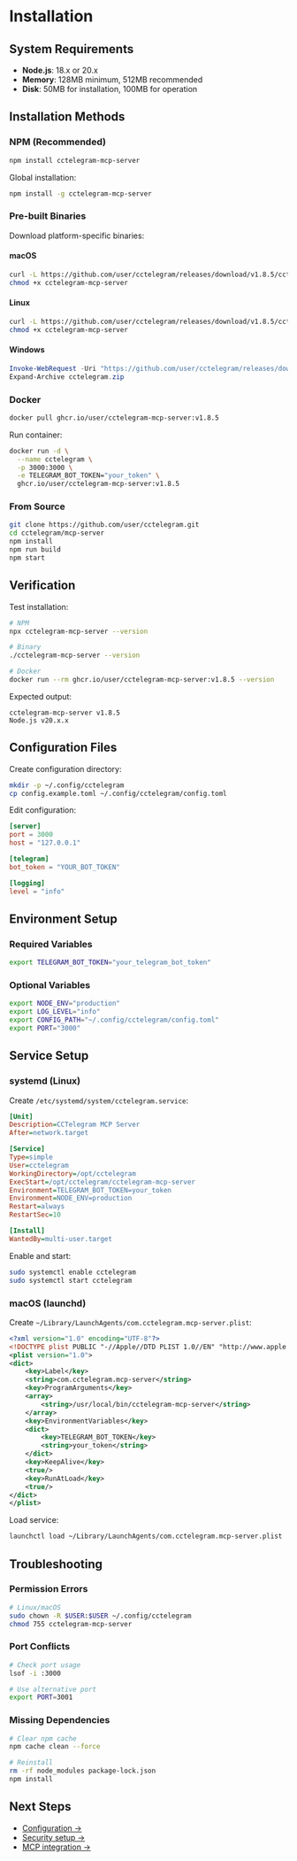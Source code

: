 # Installation

## System Requirements

- **Node.js**: 18.x or 20.x
- **Memory**: 128MB minimum, 512MB recommended
- **Disk**: 50MB for installation, 100MB for operation

## Installation Methods

### NPM (Recommended)

```bash
npm install cctelegram-mcp-server
```

Global installation:
```bash
npm install -g cctelegram-mcp-server
```

### Pre-built Binaries

Download platform-specific binaries:

#### macOS
```bash
curl -L https://github.com/user/cctelegram/releases/download/v1.8.5/cctelegram-mcp-server-v1.8.5-darwin-arm64.tar.gz | tar -xz
chmod +x cctelegram-mcp-server
```

#### Linux
```bash
curl -L https://github.com/user/cctelegram/releases/download/v1.8.5/cctelegram-mcp-server-v1.8.5-linux-x64.tar.gz | tar -xz
chmod +x cctelegram-mcp-server
```

#### Windows
```powershell
Invoke-WebRequest -Uri "https://github.com/user/cctelegram/releases/download/v1.8.5/cctelegram-mcp-server-v1.8.5-win-x64.zip" -OutFile "cctelegram.zip"
Expand-Archive cctelegram.zip
```

### Docker

```bash
docker pull ghcr.io/user/cctelegram-mcp-server:v1.8.5
```

Run container:
```bash
docker run -d \
  --name cctelegram \
  -p 3000:3000 \
  -e TELEGRAM_BOT_TOKEN="your_token" \
  ghcr.io/user/cctelegram-mcp-server:v1.8.5
```

### From Source

```bash
git clone https://github.com/user/cctelegram.git
cd cctelegram/mcp-server
npm install
npm run build
npm start
```

## Verification

Test installation:
```bash
# NPM
npx cctelegram-mcp-server --version

# Binary
./cctelegram-mcp-server --version

# Docker
docker run --rm ghcr.io/user/cctelegram-mcp-server:v1.8.5 --version
```

Expected output:
```
cctelegram-mcp-server v1.8.5
Node.js v20.x.x
```

## Configuration Files

Create configuration directory:
```bash
mkdir -p ~/.config/cctelegram
cp config.example.toml ~/.config/cctelegram/config.toml
```

Edit configuration:
```toml
[server]
port = 3000
host = "127.0.0.1"

[telegram]
bot_token = "YOUR_BOT_TOKEN"

[logging]
level = "info"
```

## Environment Setup

### Required Variables
```bash
export TELEGRAM_BOT_TOKEN="your_telegram_bot_token"
```

### Optional Variables
```bash
export NODE_ENV="production"
export LOG_LEVEL="info" 
export CONFIG_PATH="~/.config/cctelegram/config.toml"
export PORT="3000"
```

## Service Setup

### systemd (Linux)

Create `/etc/systemd/system/cctelegram.service`:
```ini
[Unit]
Description=CCTelegram MCP Server
After=network.target

[Service]
Type=simple
User=cctelegram
WorkingDirectory=/opt/cctelegram
ExecStart=/opt/cctelegram/cctelegram-mcp-server
Environment=TELEGRAM_BOT_TOKEN=your_token
Environment=NODE_ENV=production
Restart=always
RestartSec=10

[Install]
WantedBy=multi-user.target
```

Enable and start:
```bash
sudo systemctl enable cctelegram
sudo systemctl start cctelegram
```

### macOS (launchd)

Create `~/Library/LaunchAgents/com.cctelegram.mcp-server.plist`:
```xml
<?xml version="1.0" encoding="UTF-8"?>
<!DOCTYPE plist PUBLIC "-//Apple//DTD PLIST 1.0//EN" "http://www.apple.com/DTDs/PropertyList-1.0.dtd">
<plist version="1.0">
<dict>
    <key>Label</key>
    <string>com.cctelegram.mcp-server</string>
    <key>ProgramArguments</key>
    <array>
        <string>/usr/local/bin/cctelegram-mcp-server</string>
    </array>
    <key>EnvironmentVariables</key>
    <dict>
        <key>TELEGRAM_BOT_TOKEN</key>
        <string>your_token</string>
    </dict>
    <key>KeepAlive</key>
    <true/>
    <key>RunAtLoad</key>
    <true/>
</dict>
</plist>
```

Load service:
```bash
launchctl load ~/Library/LaunchAgents/com.cctelegram.mcp-server.plist
```

## Troubleshooting

### Permission Errors
```bash
# Linux/macOS
sudo chown -R $USER:$USER ~/.config/cctelegram
chmod 755 cctelegram-mcp-server
```

### Port Conflicts
```bash
# Check port usage
lsof -i :3000

# Use alternative port
export PORT=3001
```

### Missing Dependencies
```bash
# Clear npm cache
npm cache clean --force

# Reinstall
rm -rf node_modules package-lock.json
npm install
```

## Next Steps

- [Configuration →](/guide/configuration)
- [Security setup →](/guide/security)
- [MCP integration →](/guide/#mcp-integration)